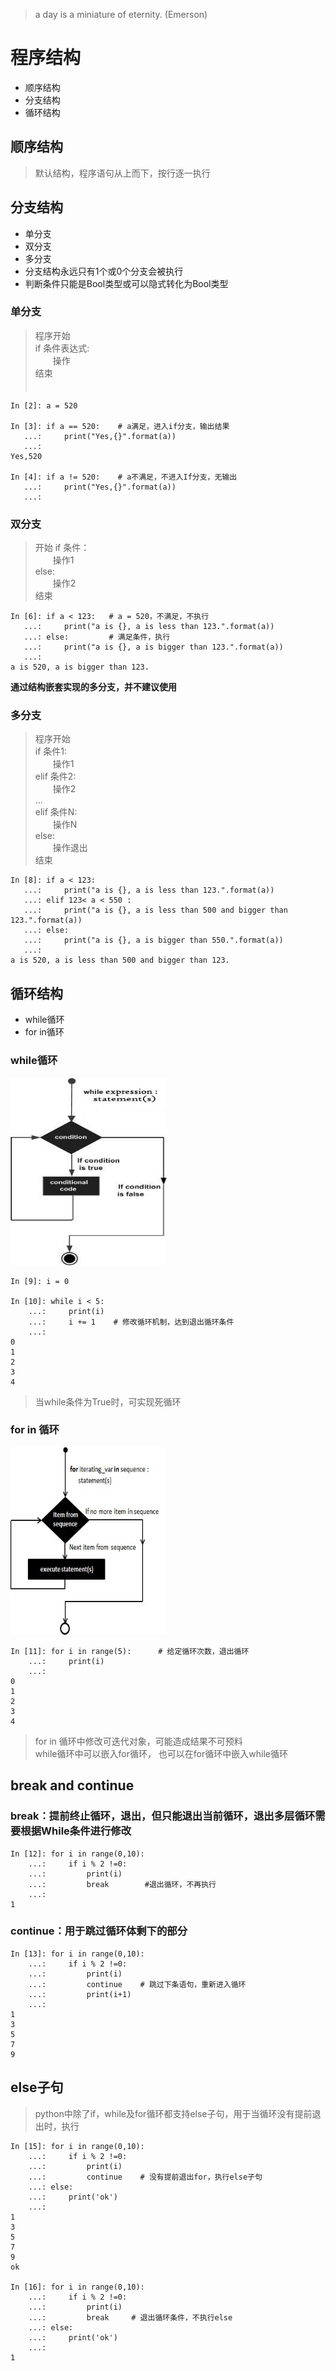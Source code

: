 >a day is a miniature of eternity.   (Emerson)

# 程序结构
* 顺序结构
* 分支结构
* 循环结构

## 顺序结构
> 默认结构，程序语句从上而下，按行逐一执行

## 分支结构
* 单分支
* 双分支
* 多分支
* 分支结构永远只有1个或0个分支会被执行
* 判断条件只能是Bool类型或可以隐式转化为Bool类型  

### 单分支
>程序开始  
if 条件表达式:  
　　操作  
结束  
 　　
```
In [2]: a = 520

In [3]: if a == 520:    # a满足，进入if分支，输出结果
   ...:     print("Yes,{}".format(a))
   ...:     
Yes,520

In [4]: if a != 520:    # a不满足，不进入If分支，无输出
   ...:     print("Yes,{}".format(a))
   ...:     

```
### 双分支
>开始
if 条件：  
　　操作1  
else:  
　　操作2  
结束  

```
In [6]: if a < 123:   # a = 520，不满足，不执行 
   ...:     print("a is {}, a is less than 123.".format(a))
   ...: else:         # 满足条件，执行
   ...:     print("a is {}, a is bigger than 123.".format(a))
   ...:     
a is 520, a is bigger than 123.
```
**通过结构嵌套实现的多分支，并不建议使用**  

### 多分支
>程序开始  
>if 条件1:  
>　　操作1  
>elif 条件2:  
>　　操作2  
>...  
>elif 条件N:  
>　　操作N  
>else:  
>　　操作退出  
>结束  

```
In [8]: if a < 123:
   ...:     print("a is {}, a is less than 123.".format(a))
   ...: elif 123< a < 550 :
   ...:     print("a is {}, a is less than 500 and bigger than 123.".format(a))
   ...: else:
   ...:     print("a is {}, a is bigger than 550.".format(a))
   ...:     
a is 520, a is less than 500 and bigger than 123.
```

## 循环结构
* while循环
* for in循环  

### while循环
<img src="images/python_while_loop.jpg" width="250" height="300" /> 

```
In [9]: i = 0

In [10]: while i < 5:   
    ...:     print(i)
    ...:     i += 1    # 修改循环机制，达到退出循环条件
    ...:     
0
1
2
3
4
```    
>当while条件为True时，可实现死循环

### for in 循环
<img src="images/python_for_loop.jpg" width="250" height="300" />

```
In [11]: for i in range(5):      # 给定循环次数，退出循环
    ...:     print(i)
    ...:     
0
1
2
3
4
```
>for in 循环中修改可迭代对象，可能造成结果不可预料  
>while循环中可以嵌入for循环， 也可以在for循环中嵌入while循环

## break and continue
### break：提前终止循环，退出，但只能退出当前循环，退出多层循环需要根据While条件进行修改
```
In [12]: for i in range(0,10):
    ...:     if i % 2 !=0:
    ...:         print(i)
    ...:         break        #退出循环，不再执行
    ...:     
1
```
### continue：用于跳过循环体剩下的部分
```
In [13]: for i in range(0,10):
    ...:     if i % 2 !=0:
    ...:         print(i)
    ...:         continue    # 跳过下条语句，重新进入循环
    ...:         print(i+1)
    ...:             
1
3
5
7
9
```
## else子句
> python中除了if，while及for循环都支持else子句，用于当循环没有提前退出时，执行  

```
In [15]: for i in range(0,10):
    ...:     if i % 2 !=0:
    ...:         print(i)
    ...:         continue    # 没有提前退出for，执行else子句
    ...: else:
    ...:     print('ok')
    ...:        
1
3
5
7
9
ok

In [16]: for i in range(0,10):
    ...:     if i % 2 !=0:
    ...:         print(i)
    ...:         break     # 退出循环条件，不执行else
    ...: else:
    ...:     print('ok')
    ...:        
1
```

